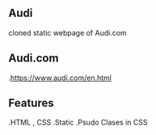 ## Audi
cloned static webpage of Audi.com

## Audi.com 
.https://www.audi.com/en.html

## Features
.HTML , CSS
.Static
.Psudo Clases in CSS

